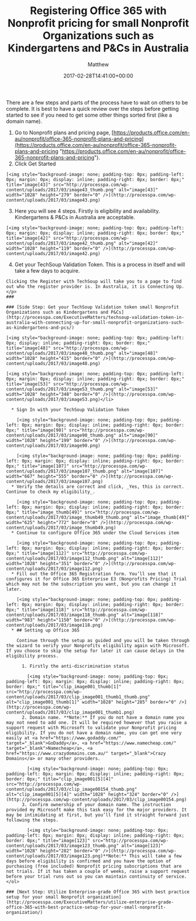 ﻿---
id: 8261
title: 'Registering Office 365 with Nonprofit pricing for small Nonprofit Organizations such as Kindergartens and P&amp;Cs in Australia'
date: 2017-02-28T14:41:00+00:00
author: Matthew
layout: post
guid: http://processpa.com/?p=8261
permalink: /ExecutiveMatters/registering-office-365-with-nonprofit-pricing-for-small-nonprofit-organizations-such-as-kindergartens-and-pcs-in-australia/
---
There are a few steps and parts of the process have to wait on others to be complete. It is best to have a quick review over the steps before getting started to see if you need to get some other things sorted first (like a domain name).

  1. Go to Nonprofit plans and pricing page, [https://products.office.com/en-au/nonprofit/office-365-nonprofit-plans-and-pricing](https://products.office.com/en-au/nonprofit/office-365-nonprofit-plans-and-pricing "https://products.office.com/en-au/nonprofit/office-365-nonprofit-plans-and-pricing").
  2. Click Get Started
  
    [<img style="background-image: none; padding-top: 0px; padding-left: 0px; margin: 0px; display: inline; padding-right: 0px; border: 0px;" title="image[43]" src="http://processpa.com/wp-content/uploads/2017/03/image43_thumb.png" alt="image[43]" width="1028" height="279" border="0" />](http://processpa.com/wp-content/uploads/2017/03/image43.png)
  3. Here you will see 4 steps. Firstly is eligibility and availability. Kindergartens & P&Cs in Australia are acceptable.
  
    [<img style="background-image: none; padding-top: 0px; padding-left: 0px; margin: 0px; display: inline; padding-right: 0px; border: 0px;" title="image[42]" src="http://processpa.com/wp-content/uploads/2017/03/image42_thumb.png" alt="image[42]" width="1028" height="119" border="0" />](http://processpa.com/wp-content/uploads/2017/03/image42.png)
  4. Get your TechSoup Validation Token. This is a process in itself and will take a few days to acquire.
  
    Clicking the Register with TechSoup will take you to a page to find out who the register provider is. In Australia, it is Connecting Up.</p> 
    ### 
    
    ### [Side Step: Get your TechSoup Validation token small Nonprofit Organizations such as Kindergartens and P&Cs](http://processpa.com/ExecutiveMatters/techsoup-validation-token-in-australia-with-connecting-up-for-small-nonprofit-organizations-such-as-kindergartens-and-pcs/)
    
    [<img style="background-image: none; padding-top: 0px; padding-left: 0px; display: inline; padding-right: 0px; border: 0px;" title="image[48]" src="http://processpa.com/wp-content/uploads/2017/03/image48_thumb.png" alt="image[48]" width="1028" height="415" border="0" />](http://processpa.com/wp-content/uploads/2017/03/image48.png)
  
    [<img style="background-image: none; padding-top: 0px; padding-left: 0px; margin: 0px; display: inline; padding-right: 0px; border: 0px;" title="image[53]" src="http://processpa.com/wp-content/uploads/2017/03/image53_thumb.png" alt="image[53]" width="1028" height="348" border="0" />](http://processpa.com/wp-content/uploads/2017/03/image53.png)</li> 
    
      * Sign In with your TechSoup Validation Token
  
        [<img style="background-image: none; padding-top: 0px; padding-left: 0px; margin: 0px; display: inline; padding-right: 0px; border: 0px;" title="image[90]" src="http://processpa.com/wp-content/uploads/2017/03/image90_thumb.png" alt="image[90]" width="1028" height="199" border="0" />](http://processpa.com/wp-content/uploads/2017/03/image90.png)
  
        [<img style="background-image: none; padding-top: 0px; padding-left: 0px; margin: 0px; display: inline; padding-right: 0px; border: 0px;" title="image[107]" src="http://processpa.com/wp-content/uploads/2017/03/image107_thumb.png" alt="image[107]" width="667" height="555" border="0" />](http://processpa.com/wp-content/uploads/2017/03/image107.png)
      * Verify the details are correct and click, _Yes, this is correct. Continue to check my eligibility_.
  
        [<img style="background-image: none; padding-top: 0px; padding-left: 0px; margin: 0px; display: inline; padding-right: 0px; border: 0px;" title="image_thumb[49]" src="http://processpa.com/wp-content/uploads/2017/03/image_thumb49_thumb.png" alt="image_thumb[49]" width="625" height="772" border="0" />](http://processpa.com/wp-content/uploads/2017/03/image_thumb49.png)
      * Continue to configure Office 365 under the Cloud Services item
  
        [<img style="background-image: none; padding-top: 0px; padding-left: 0px; margin: 0px; display: inline; padding-right: 0px; border: 0px;" title="image[112]" src="http://processpa.com/wp-content/uploads/2017/03/image112_thumb.png" alt="image[112]" width="1028" height="351" border="0" />](http://processpa.com/wp-content/uploads/2017/03/image112.png)
      * Fill out the Office 365 Registration form. You’ll see that it configures it for Office 365 Enterprise E3 (Nonprofits Pricing) Trial which may not be the subscription you want, but you can change it later.
  
        [<img style="background-image: none; padding-top: 0px; padding-left: 0px; margin: 0px; display: inline; padding-right: 0px; border: 0px;" title="image[118]" src="http://processpa.com/wp-content/uploads/2017/03/image118_thumb.png" alt="image[118]" width="983" height="1150" border="0" />](http://processpa.com/wp-content/uploads/2017/03/image118.png)
      * ## Setting up Office 365
        
        Continue through the setup as guided and you will be taken through the wizard to verify your Nonprofits eligibility again with Microsoft. If you choose to skip the setup for later it can cause delays in the eligibility process.
        
          1. Firstly the anti-discrimination status
  
            [<img style="background-image: none; padding-top: 0px; padding-left: 0px; margin: 0px; display: inline; padding-right: 0px; border: 0px;" title="clip_image001_thumb[1]" src="http://processpa.com/wp-content/uploads/2017/03/clip_image001_thumb1_thumb.png" alt="clip_image001_thumb[1]" width="1028" height="285" border="0" />](http://processpa.com/wp-content/uploads/2017/03/clip_image001_thumb1.png)
          2. Domain name. **Note:** If you do not have a domain name you may not need to add one. It will be required however that you raise a support request with Microsoft to validate your Nonprofit pricing eligibility. If you do not have a domain name, you can get one very easily at <a href="https://www.godaddy.com/" target="_blank">GoDaddy</a>, <a href="https://www.namecheap.com/" target="_blank">Namecheap</a>, <a href="https://www.crazydomains.com.au/" target="_blank">Crazy Domains</a> or many other providers.
  
            [<img style="background-image: none; padding-top: 0px; padding-left: 0px; margin: 0px; display: inline; padding-right: 0px; border: 0px;" title="clip_image001[5][4]" src="http://processpa.com/wp-content/uploads/2017/03/clip_image00154_thumb.png" alt="clip_image001[5][4]" width="1028" height="324" border="0" />](http://processpa.com/wp-content/uploads/2017/03/clip_image00154.png)
          3. Confirm ownership of your domain name. The instruction provided my Microsoft make this task easy for the major providers. It may be intimidating at first, but you’ll find it straight forward just following the steps.
  
            [<img style="background-image: none; padding-top: 0px; padding-left: 0px; margin: 0px; display: inline; padding-right: 0px; border: 0px;" title="image[123]" src="http://processpa.com/wp-content/uploads/2017/03/image123_thumb.png" alt="image[123]" width="1028" height="282" border="0" />](http://processpa.com/wp-content/uploads/2017/03/image123.png)**Note:** This will take a few days before eligibility is confirmed and you have the option of purchasing (free included) Nonprofit pricing subscriptions that are not trials. If it has taken a couple of weeks, raise a support request before your trial runs out so you can maintain continuity of service.</ol> 
    
    ### [Next Step: Utilize Enterprise-grade Office 365 with best practice setup for your small Nonprofit organization](http://processpa.com/ExecutiveMatters/utilize-enterprise-grade-office-365-with-best-practice-setup-for-your-small-nonprofit-organization/)